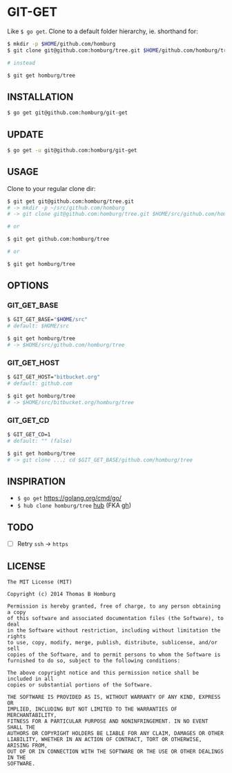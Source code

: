 # GIT-GET

Like `$ go get`. Clone to a default folder hierarchy, ie. shorthand for:

```bash
$ mkdir -p $HOME/github.com/homburg
$ git clone git@github.com:homburg/tree.git $HOME/github.com/homburg/tree

# instead

$ git get homburg/tree
```

## INSTALLATION

```bash
$ go get git@github.com:homburg/git-get
```

## UPDATE

```bash
$ go get -u git@github.com:homburg/git-get
```

## USAGE

Clone to your regular clone dir:

```bash
$ git get git@github.com:homburg/tree.git
# -> mkdir -p ~/src/github.com/homburg
# -> git clone git@github.com:homburg/tree.git $HOME/src/github.com/homburg/tree

# or

$ git get github.com:homburg/tree

# or

$ git get homburg/tree
```

## OPTIONS

### GIT\_GET\_BASE

```bash
$ GIT_GET_BASE="$HOME/src"
# default: $HOME/src

$ git get homburg/tree 
# -> $HOME/src/github.com/homburg/tree
```

### GIT\_GET\_HOST

```bash
$ GIT_GET_HOST="bitbucket.org"
# default: github.com

$ git get homburg/tree
# -> $HOME/src/bitbucket.org/homburg/tree
```

### GIT\_GET\_CD

```bash
$ GIT_GET_CD=1
# default: "" (false)

$ git get homburg/tree
# -> git clone ...; cd $GIT_GET_BASE/github.com/homburg/tree
```

## INSPIRATION

- `$ go get` https://golang.org/cmd/go/
- `$ hub clone homburg/tree` [hub](https://github.com/github/hub) (FKA [gh](https://github.com/jingweno/gh))

## TODO

- [ ] Retry `ssh` -> `https`

## LICENSE

```
The MIT License (MIT)

Copyright (c) 2014 Thomas B Homburg

Permission is hereby granted, free of charge, to any person obtaining a copy
of this software and associated documentation files (the Software), to deal
in the Software without restriction, including without limitation the rights
to use, copy, modify, merge, publish, distribute, sublicense, and/or sell
copies of the Software, and to permit persons to whom the Software is
furnished to do so, subject to the following conditions:

The above copyright notice and this permission notice shall be included in all
copies or substantial portions of the Software.

THE SOFTWARE IS PROVIDED AS IS, WITHOUT WARRANTY OF ANY KIND, EXPRESS OR
IMPLIED, INCLUDING BUT NOT LIMITED TO THE WARRANTIES OF MERCHANTABILITY,
FITNESS FOR A PARTICULAR PURPOSE AND NONINFRINGEMENT. IN NO EVENT SHALL THE
AUTHORS OR COPYRIGHT HOLDERS BE LIABLE FOR ANY CLAIM, DAMAGES OR OTHER
LIABILITY, WHETHER IN AN ACTION OF CONTRACT, TORT OR OTHERWISE, ARISING FROM,
OUT OF OR IN CONNECTION WITH THE SOFTWARE OR THE USE OR OTHER DEALINGS IN THE
SOFTWARE.
```

